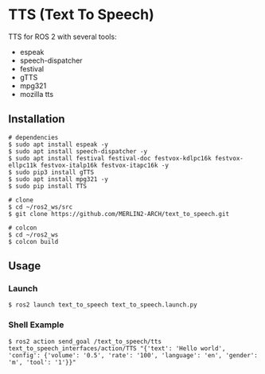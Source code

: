 # TTS (Text To Speech)

TTS for ROS 2 with several tools:

- espeak
- speech-dispatcher
- festival
- gTTS
- mpg321
- mozilla tts

## Installation

```shell
# dependencies
$ sudo apt install espeak -y
$ sudo apt install speech-dispatcher -y
$ sudo apt install festival festival-doc festvox-kdlpc16k festvox-ellpc11k festvox-italp16k festvox-itapc16k -y
$ sudo pip3 install gTTS
$ sudo apt install mpg321 -y
$ sudo pip install TTS

# clone
$ cd ~/ros2_ws/src
$ git clone https://github.com/MERLIN2-ARCH/text_to_speech.git

# colcon
$ cd ~/ros2_ws
$ colcon build
```

## Usage

### Launch

```shell
$ ros2 launch text_to_speech text_to_speech.launch.py
```

### Shell Example

```shell
$ ros2 action send_goal /text_to_speech/tts text_to_speech_interfaces/action/TTS "{'text': 'Hello world', 'config': {'volume': '0.5', 'rate': '100', 'language': 'en', 'gender': 'm', 'tool': '1'}}"
```
